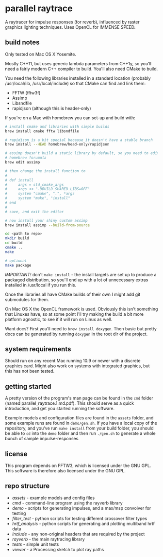parallel raytrace
=================

A raytracer for impulse responses (for reverb), influenced by raster graphics
lighting techniques.
Uses OpenCL for IMMENSE SPEED.

build notes
-----------

Only tested on Mac OS X Yosemite.

Mostly C++11, but uses generic lambda parameters from C++1y, so you'll need a
fairly modern C++ compiler to build.
You'll also need CMake to build.

You need the following libraries installed in a standard location (probably
/usr/local/lib, /usr/local/include) so that CMake can find and link them:
* FFTW (fftw3f)
* Assimp
* Libsndfile
* rapidjson (although this is header-only)

If you're on a Mac with homebrew you can set-up and build with:

```bash
# install cmake and libraries with simple builds
brew install cmake fftw libsndfile

# rapidjson is a bit special because it doesn't have a stable branch
brew install --HEAD homebrew/head-only/rapidjson

# assimp doesn't build a static library by default, so you need to edit the
# homebrew forumula
brew edit assimp

# then change the install function to
#
# def install
#     args = std_cmake_args
#     args << "-DBUILD_SHARED_LIBS=OFF"
#     system "cmake", ".", *args
#     system "make", "install"
# end
#
# save, and exit the editor

# now install your shiny custom assimp
brew install assimp --build-from-source

cd <path to repo>
mkdir build
cd build
cmake ..
make

# optional
make package
```

*IMPORTANT!* don't `make install` - the install targets are set up to produce
a packaged distribution, so you'll end up with a lot of unnecessary extras
installed in /usr/local if you run this.

Once the libraries all have CMake builds of their own I might add git
submodules for them.

On Mac OS X the OpenCL framework is used.
Obviously this isn't something that Linuxes have, so at some point I'll try
making the build a bit more platform agnostic, to see if it will run on Linux
as well.

Want docs?
First you'll need to `brew install doxygen`.
Then basic but pretty docs can be generated by running `doxygen` in the root
dir of the project.

system requirements
-------------------

Should run on any recent Mac running 10.9 or newer with a discrete
graphics card.
Might also work on systems with integrated graphics, but this has not
been tested.

getting started
---------------

A pretty version of the program's man page can be found in the `cmd` folder
(named parallel_raytrace.1.md.pdf).
This should serve as a quick introduction, and get you started running the
software.

Example models and configuration files are found in the `assets` folder,
and some example runs are found in `demo/gen.sh`.
If you have a local copy of the repository, and you've run `make install` from
your build folder, you should be able to `cd` into the `demo` folder and then
run `./gen.sh` to generate a whole bunch of sample impulse-responses.

license
-------

This program depends on FFTW3, which is licensed under the GNU GPL.
This software is therefore also licensed under the GNU GPL.

repo structure
--------------

* *assets* - example models and config files
* *cmd* - command-line program using the rayverb library
* *demo* - scripts for generating impulses, and a max/msp convolver for testing
* *filter_test* - python scripts for testing different crossover filter types
* *hrtf_analysis* - python scripts for generating and plotting multiband hrtf
  data
* *include* - any non-original headers that are required by the project
* *rayverb* - the main raytracing library
* *tests* - simple unit tests
* *viewer* - a Processing sketch to plot ray paths
